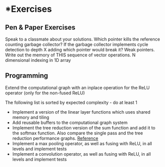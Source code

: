 # \*Exercises
## Pen & Paper Exercises
Speak to a classmate about your solutions.
Which pointer kills the reference counting garbage collector?
If the garbage collector implements cycle detection to depth X adding which pointer would break it?
Weak pointers.
Write out the memory of THIS sequence of vector operations.
N dimensional indexing in 1D array

## Programming
Extend the computational graph with an inplace operation for the ReLU operator (only for the non-fused ReLU)

The following list is sorted by expected complexity - do at least 1

* Implement a version of the linear layer functions which uses shared memory and tiling
* Add reusable buffers to the computational graph system
* Implement the tree reduction version of the sum function and add it to the softmax function.
Also compare the single pass and the tree reduction performance graphs. [Reference](https://developer.download.nvidia.com/assets/cuda/files/reduction.pdf)
* Implement a max pooling operator, as well as fusing with ReLU, in all levels and implement tests
* Implement a convolution operator, as well as fusing with ReLU, in all levels and implement tests
